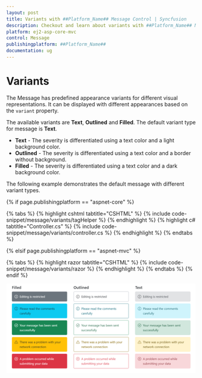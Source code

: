 ```yaml
---
layout: post
title: Variants with ##Platform_Name## Message Control | Syncfusion
description: Checkout and learn about variants with ##Platform_Name## Message control of Syncfusion Essential JS 2 and more details.
platform: ej2-asp-core-mvc
control: Message
publishingplatform: ##Platform_Name##
documentation: ug
---
```


# Variants

The Message has predefined appearance variants for different visual representations. It can be displayed with different appearances based on the `variant` property.

The available variants are **Text**, **Outlined** and **Filled**. The default variant type for message is **Text**.
* **Text** - The severity is differentiated using a text color and a light background color.
* **Outlined** - The severity is differentiated using a text color and a border without background.
* **Filled** - The severity is differentiated using a text color and a dark background color.

The following example demonstrates the default message with different variant types.

{% if page.publishingplatform == "aspnet-core" %}

{% tabs %}
{% highlight cshtml tabtitle="CSHTML" %}
{% include code-snippet/message/variants/tagHelper %}
{% endhighlight %}
{% highlight c# tabtitle="Controller.cs" %}
{% include code-snippet/message/variants/controller.cs %}
{% endhighlight %}
{% endtabs %}

{% elsif page.publishingplatform == "aspnet-mvc" %}

{% tabs %}
{% highlight razor tabtitle="CSHTML" %}
{% include code-snippet/message/variants/razor %}
{% endhighlight %}
{% endtabs %}
{% endif %}

![Message Control Variants](images/message-variants.png)